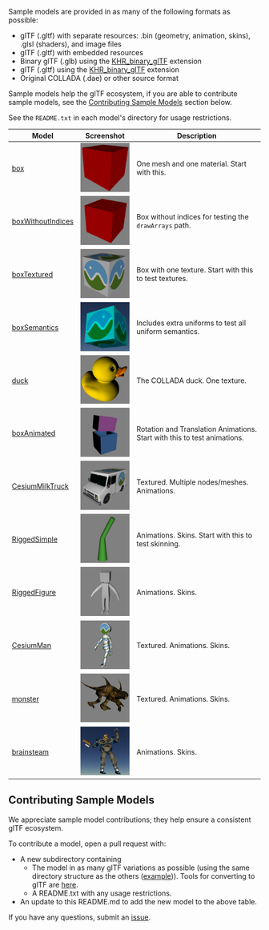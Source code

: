 Sample models are provided in as many of the following formats as possible:
* glTF (.gltf) with separate resources: .bin (geometry, animation, skins), .glsl (shaders), and image files
* glTF (.gltf) with embedded resources
* Binary glTF (.glb) using the [KHR_binary_glTF](https://github.com/KhronosGroup/glTF/blob/master/extensions/Khronos/KHR_binary_glTF/README.md) extension
* glTF (.gltf) using the [KHR_binary_glTF](https://github.com/KhronosGroup/glTF/blob/master/extensions/Khronos/KHR_materials_common/README.md) extension
* Original COLLADA (.dae) or other source format

Sample models help the glTF ecosystem, if you are able to contribute sample models, see the [Contributing Sample Models](#contributing-sample-models) section below.

See the `README.txt` in each model's directory for usage restrictions.

| Model                                  | Screenshot | Description|
|----------------------------------------|------------|------------|
| [box](box)                             | ![](box/screenshot/screenshot.png)               | One mesh and one material. Start with this. |
| [boxWithoutIndices](boxWithoutIndices) | ![](boxWithoutIndices/screenshot/screenshot.png) | Box without indices for testing the `drawArrays` path. |
| [boxTextured](boxTextured)             | ![](boxTextured/screenshot/screenshot.png)       | Box with one texture. Start with this to test textures. |
| [boxSemantics](boxSemantics)           | ![](boxSemantics/screenshot/screenshot.png)      | Includes extra uniforms to test all uniform semantics. |
| [duck](duck)                           | ![](duck/screenshot/screenshot.png)              | The COLLADA duck. One texture. |
| [boxAnimated](boxAnimated)             | ![](boxAnimated/screenshot/screenshot.png)       | Rotation and Translation Animations. Start with this to test animations. |
| [CesiumMilkTruck](CesiumMilkTruck)     | ![](CesiumMilkTruck/screenshot/screenshot.png)   | Textured. Multiple nodes/meshes. Animations. |
| [RiggedSimple](RiggedSimple)           | ![](RiggedSimple/screenshot/screenshot.png)      | Animations. Skins. Start with this to test skinning. |
| [RiggedFigure](RiggedFigure)           | ![](RiggedFigure/screenshot/screenshot.png)      | Animations. Skins. |
| [CesiumMan](CesiumMan)                 | ![](CesiumMan/screenshot/screenshot.png)         | Textured. Animations. Skins. |
| [monster](monster)                     | ![](monster/screenshot/screenshot.png)           | Textured. Animations. Skins. |
| [brainsteam](brainsteam)               | ![](brainsteam/screenshot/screenshot.png)        | Animations. Skins. |

## Contributing Sample Models

We appreciate sample model contributions; they help ensure a consistent glTF ecosystem.

To contribute a model, open a pull request with:
* A new subdirectory containing
   * The model in as many glTF variations as possible (using the same directory structure as the others ([example](example))).  Tools for converting to glTF are [here](https://github.com/KhronosGroup/glTF#converters).
   * A README.txt with any usage restrictions.
* An update to this README.md to add the new model to the above table.

If you have any questions, submit an [issue](https://github.com/KhronosGroup/glTF/issues).
